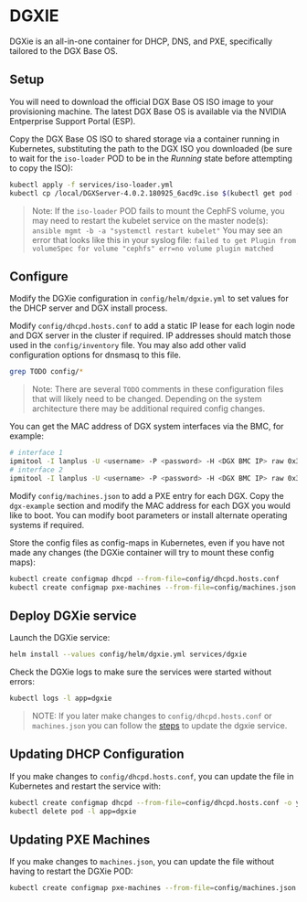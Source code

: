 # DGXIE

DGXie is an all-in-one container for DHCP, DNS, and PXE, specifically tailored to the DGX Base OS.

## Setup

You will need to download the official DGX Base OS ISO image to your provisioning machine. The latest DGX Base OS is available via the NVIDIA Entperprise Support Portal (ESP).

Copy the DGX Base OS ISO to shared storage via a container running in Kubernetes, substituting the path to the DGX ISO you downloaded (be sure to wait for the `iso-loader` POD to be in the *Running* state before attempting to copy the ISO):

```sh
kubectl apply -f services/iso-loader.yml
kubectl cp /local/DGXServer-4.0.2.180925_6acd9c.iso $(kubectl get pod -l app=iso-loader -o custom-columns=:metadata.name --no-headers):/data/iso/
```

> Note: If the `iso-loader` POD fails to mount the CephFS volume, you may need to restart the kubelet service on the master node(s): `ansible mgmt -b -a "systemctl restart kubelet"`
> You may see an error that looks like this in your syslog file: `failed to get Plugin from volumeSpec for volume "cephfs" err=no volume plugin matched`

## Configure

Modify the DGXie configuration in `config/helm/dgxie.yml` to set values for the DHCP server and DGX install process.

Modify `config/dhcpd.hosts.conf` to add a static IP lease for each login node and DGX server in the cluster if required. IP addresses should match those used in the `config/inventory` file. You may also add other valid configuration options for dnsmasq to this file.

```sh
grep TODO config/*
```

> Note: There are several `TODO` comments in these configuration files that will likely need to be changed. Depending on the system architecture there may be additional required config changes.

You can get the MAC address of DGX system interfaces via the BMC, for example:

```sh
# interface 1
ipmitool -I lanplus -U <username> -P <password> -H <DGX BMC IP> raw 0x30 0x19 0x00 0x02 | tail -c 18 | tr ' ' ':'
# interface 2
ipmitool -I lanplus -U <username> -P <password> -H <DGX BMC IP> raw 0x30 0x19 0x00 0x12 | tail -c 18 | tr ' ' ':'
```

Modify `config/machines.json` to add a PXE entry for each DGX. Copy the `dgx-example` section and modify the MAC address for each DGX you would like to boot. You can modify boot parameters or install alternate operating systems if required.

Store the config files as config-maps in Kubernetes, even if you have not made any changes (the DGXie container will try to mount these config maps):

```sh
kubectl create configmap dhcpd --from-file=config/dhcpd.hosts.conf
kubectl create configmap pxe-machines --from-file=config/machines.json
```

## Deploy DGXie service

Launch the DGXie service:

```sh
helm install --values config/helm/dgxie.yml services/dgxie
```

Check the DGXie logs to make sure the services were started without errors:

```sh
kubectl logs -l app=dgxie
```

> NOTE: If you later make changes to `config/dhcpd.hosts.conf` or `machines.json` you can follow the [steps](#updating-pxe-machines) to update the dgxie service.


## Updating DHCP Configuration

If you make changes to `config/dhcpd.hosts.conf`, you can update the file in Kubernetes and restart the service with:

```sh
kubectl create configmap dhcpd --from-file=config/dhcpd.hosts.conf -o yaml --dry-run | kubectl replace -f -
kubectl delete pod -l app=dgxie
```

## Updating PXE Machines

If you make changes to `machines.json`, you can update the file without having to restart the DGXie POD:

```sh
kubectl create configmap pxe-machines --from-file=config/machines.json -o yaml --dry-run | kubectl replace -f -
```
